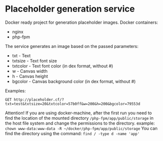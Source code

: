 # Placeholder generation service

Docker ready project for generation placeholder images.
Docker containers:
- nginx
- php-fpm

The service generates an image based on the passed parameters:
- txt - Text
- txtsize - Text font size
- txtcolor - Text font color (in dex format, without #)
- w - Canvas width
- h - Canvas height
- bgcolor - Canvas background color (in dex format, without #)

Examples:
```
GET http://placeholder.cf/?txt=test&txtsize=20&txtcolor=57b0ff&w=200&h=200&bgcolor=79553d
```

Attention!
If you are using docker-machine, after the first run you need to find the location of the mounted directory
```/php-fpm/app/public/storage```
in the host file system and change the permissions to the directory.
example:
```chown www-data:www-data -R ~/docker/php-fpm/app/public/storage```
You can find the directory using the command:
```find / -type d -name 'app'```